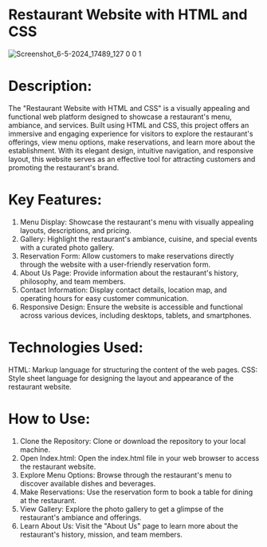 # Restaurant Website with HTML and CSS


![Screenshot_6-5-2024_17489_127 0 0 1](https://github.com/DAKSHPATEL04/Restaurant-Website-with-HTML-and-CSS/assets/160720470/f6c5ffd7-3bb9-4155-ba01-d921eccfe697)

# Description:

The "Restaurant Website with HTML and CSS" is a visually appealing and functional web platform designed to showcase a restaurant's menu, ambiance, and services. Built using HTML and CSS, this project offers an immersive and engaging experience for visitors to explore the restaurant's offerings, view menu options, make reservations, and learn more about the establishment. With its elegant design, intuitive navigation, and responsive layout, this website serves as an effective tool for attracting customers and promoting the restaurant's brand.

# Key Features:

1. Menu Display:
Showcase the restaurant's menu with visually appealing layouts, descriptions, and pricing.
2. Gallery:
Highlight the restaurant's ambiance, cuisine, and special events with a curated photo gallery.
3. Reservation Form:
Allow customers to make reservations directly through the website with a user-friendly reservation form.
4. About Us Page:
Provide information about the restaurant's history, philosophy, and team members.
5. Contact Information:
Display contact details, location map, and operating hours for easy customer communication.
6. Responsive Design:
Ensure the website is accessible and functional across various devices, including desktops, tablets, and smartphones.


# Technologies Used:

HTML: Markup language for structuring the content of the web pages.
CSS: Style sheet language for designing the layout and appearance of the restaurant website.

# How to Use:

1. Clone the Repository: Clone or download the repository to your local machine.
2. Open Index.html: Open the index.html file in your web browser to access the restaurant website.
3. Explore Menu Options: Browse through the restaurant's menu to discover available dishes and beverages.
4. Make Reservations: Use the reservation form to book a table for dining at the restaurant.
5. View Gallery: Explore the photo gallery to get a glimpse of the restaurant's ambiance and offerings.
6. Learn About Us: Visit the "About Us" page to learn more about the restaurant's history, mission, and team members.

#
